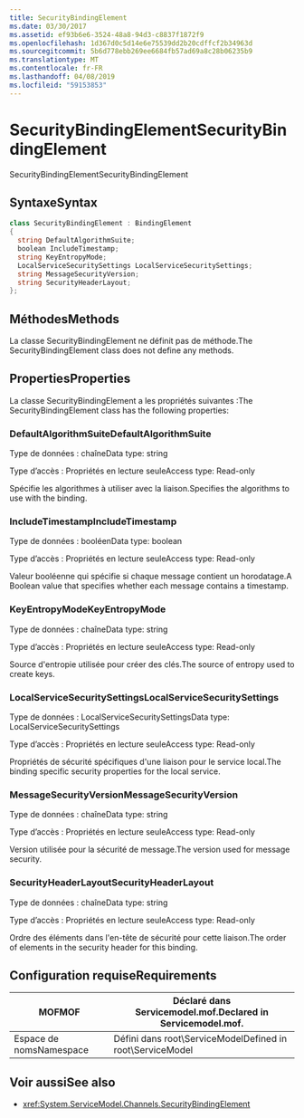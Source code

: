```yaml
---
title: SecurityBindingElement
ms.date: 03/30/2017
ms.assetid: ef93b6e6-3524-48a8-94d3-c8837f1872f9
ms.openlocfilehash: 1d367d0c5d14e6e75539dd2b20cdffcf2b34963d
ms.sourcegitcommit: 5b6d778ebb269ee6684fb57ad69a8c28b06235b9
ms.translationtype: MT
ms.contentlocale: fr-FR
ms.lasthandoff: 04/08/2019
ms.locfileid: "59153853"
---
```

# <a name="securitybindingelement"></a><span data-ttu-id="291c1-102">SecurityBindingElement</span><span class="sxs-lookup"><span data-stu-id="291c1-102">SecurityBindingElement</span></span>
<span data-ttu-id="291c1-103">SecurityBindingElement</span><span class="sxs-lookup"><span data-stu-id="291c1-103">SecurityBindingElement</span></span>  
  
## <a name="syntax"></a><span data-ttu-id="291c1-104">Syntaxe</span><span class="sxs-lookup"><span data-stu-id="291c1-104">Syntax</span></span>  
  
```csharp
class SecurityBindingElement : BindingElement  
{  
  string DefaultAlgorithmSuite;  
  boolean IncludeTimestamp;  
  string KeyEntropyMode;  
  LocalServiceSecuritySettings LocalServiceSecuritySettings;  
  string MessageSecurityVersion;  
  string SecurityHeaderLayout;  
};  
```  
  
## <a name="methods"></a><span data-ttu-id="291c1-105">Méthodes</span><span class="sxs-lookup"><span data-stu-id="291c1-105">Methods</span></span>  
 <span data-ttu-id="291c1-106">La classe SecurityBindingElement ne définit pas de méthode.</span><span class="sxs-lookup"><span data-stu-id="291c1-106">The SecurityBindingElement class does not define any methods.</span></span>  
  
## <a name="properties"></a><span data-ttu-id="291c1-107">Properties</span><span class="sxs-lookup"><span data-stu-id="291c1-107">Properties</span></span>  
 <span data-ttu-id="291c1-108">La classe SecurityBindingElement a les propriétés suivantes :</span><span class="sxs-lookup"><span data-stu-id="291c1-108">The SecurityBindingElement class has the following properties:</span></span>  
  
### <a name="defaultalgorithmsuite"></a><span data-ttu-id="291c1-109">DefaultAlgorithmSuite</span><span class="sxs-lookup"><span data-stu-id="291c1-109">DefaultAlgorithmSuite</span></span>  
 <span data-ttu-id="291c1-110">Type de données : chaîne</span><span class="sxs-lookup"><span data-stu-id="291c1-110">Data type: string</span></span>  
  
 <span data-ttu-id="291c1-111">Type d’accès : Propriétés en lecture seule</span><span class="sxs-lookup"><span data-stu-id="291c1-111">Access type: Read-only</span></span>  
  
 <span data-ttu-id="291c1-112">Spécifie les algorithmes à utiliser avec la liaison.</span><span class="sxs-lookup"><span data-stu-id="291c1-112">Specifies the algorithms to use with the binding.</span></span>  
  
### <a name="includetimestamp"></a><span data-ttu-id="291c1-113">IncludeTimestamp</span><span class="sxs-lookup"><span data-stu-id="291c1-113">IncludeTimestamp</span></span>  
 <span data-ttu-id="291c1-114">Type de données : booléen</span><span class="sxs-lookup"><span data-stu-id="291c1-114">Data type: boolean</span></span>  
  
 <span data-ttu-id="291c1-115">Type d’accès : Propriétés en lecture seule</span><span class="sxs-lookup"><span data-stu-id="291c1-115">Access type: Read-only</span></span>  
  
 <span data-ttu-id="291c1-116">Valeur booléenne qui spécifie si chaque message contient un horodatage.</span><span class="sxs-lookup"><span data-stu-id="291c1-116">A Boolean value that specifies whether each message contains a timestamp.</span></span>  
  
### <a name="keyentropymode"></a><span data-ttu-id="291c1-117">KeyEntropyMode</span><span class="sxs-lookup"><span data-stu-id="291c1-117">KeyEntropyMode</span></span>  
 <span data-ttu-id="291c1-118">Type de données : chaîne</span><span class="sxs-lookup"><span data-stu-id="291c1-118">Data type: string</span></span>  
  
 <span data-ttu-id="291c1-119">Type d’accès : Propriétés en lecture seule</span><span class="sxs-lookup"><span data-stu-id="291c1-119">Access type: Read-only</span></span>  
  
 <span data-ttu-id="291c1-120">Source d'entropie utilisée pour créer des clés.</span><span class="sxs-lookup"><span data-stu-id="291c1-120">The source of entropy used to create keys.</span></span>  
  
### <a name="localservicesecuritysettings"></a><span data-ttu-id="291c1-121">LocalServiceSecuritySettings</span><span class="sxs-lookup"><span data-stu-id="291c1-121">LocalServiceSecuritySettings</span></span>  
 <span data-ttu-id="291c1-122">Type de données : LocalServiceSecuritySettings</span><span class="sxs-lookup"><span data-stu-id="291c1-122">Data type: LocalServiceSecuritySettings</span></span>  
  
 <span data-ttu-id="291c1-123">Type d’accès : Propriétés en lecture seule</span><span class="sxs-lookup"><span data-stu-id="291c1-123">Access type: Read-only</span></span>  
  
 <span data-ttu-id="291c1-124">Propriétés de sécurité spécifiques d'une liaison pour le service local.</span><span class="sxs-lookup"><span data-stu-id="291c1-124">The binding specific security properties for the local service.</span></span>  
  
### <a name="messagesecurityversion"></a><span data-ttu-id="291c1-125">MessageSecurityVersion</span><span class="sxs-lookup"><span data-stu-id="291c1-125">MessageSecurityVersion</span></span>  
 <span data-ttu-id="291c1-126">Type de données : chaîne</span><span class="sxs-lookup"><span data-stu-id="291c1-126">Data type: string</span></span>  
  
 <span data-ttu-id="291c1-127">Type d’accès : Propriétés en lecture seule</span><span class="sxs-lookup"><span data-stu-id="291c1-127">Access type: Read-only</span></span>  
  
 <span data-ttu-id="291c1-128">Version utilisée pour la sécurité de message.</span><span class="sxs-lookup"><span data-stu-id="291c1-128">The version used for message security.</span></span>  
  
### <a name="securityheaderlayout"></a><span data-ttu-id="291c1-129">SecurityHeaderLayout</span><span class="sxs-lookup"><span data-stu-id="291c1-129">SecurityHeaderLayout</span></span>  
 <span data-ttu-id="291c1-130">Type de données : chaîne</span><span class="sxs-lookup"><span data-stu-id="291c1-130">Data type: string</span></span>  
  
 <span data-ttu-id="291c1-131">Type d’accès : Propriétés en lecture seule</span><span class="sxs-lookup"><span data-stu-id="291c1-131">Access type: Read-only</span></span>  
  
 <span data-ttu-id="291c1-132">Ordre des éléments dans l'en-tête de sécurité pour cette liaison.</span><span class="sxs-lookup"><span data-stu-id="291c1-132">The order of elements in the security header for this binding.</span></span>  
  
## <a name="requirements"></a><span data-ttu-id="291c1-133">Configuration requise</span><span class="sxs-lookup"><span data-stu-id="291c1-133">Requirements</span></span>  
  
|<span data-ttu-id="291c1-134">MOF</span><span class="sxs-lookup"><span data-stu-id="291c1-134">MOF</span></span>|<span data-ttu-id="291c1-135">Déclaré dans Servicemodel.mof.</span><span class="sxs-lookup"><span data-stu-id="291c1-135">Declared in Servicemodel.mof.</span></span>|  
|---------|-----------------------------------|  
|<span data-ttu-id="291c1-136">Espace de noms</span><span class="sxs-lookup"><span data-stu-id="291c1-136">Namespace</span></span>|<span data-ttu-id="291c1-137">Défini dans root\ServiceModel</span><span class="sxs-lookup"><span data-stu-id="291c1-137">Defined in root\ServiceModel</span></span>|  
  
## <a name="see-also"></a><span data-ttu-id="291c1-138">Voir aussi</span><span class="sxs-lookup"><span data-stu-id="291c1-138">See also</span></span>

- <xref:System.ServiceModel.Channels.SecurityBindingElement>
